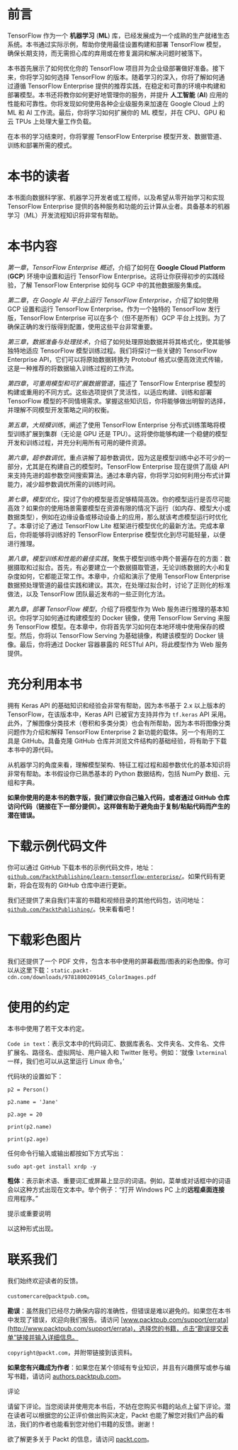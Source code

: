 # 前言

TensorFlow 作为一个 **机器学习** (**ML**) 库，已经发展成为一个成熟的生产就绪生态系统。本书通过实际示例，帮助你使用最佳设置构建和部署 TensorFlow 模型，确保长期支持，而无需担心库的弃用或在修复漏洞和解决问题时被落下。

本书首先展示了如何优化你的 TensorFlow 项目并为企业级部署做好准备。接下来，你将学习如何选择 TensorFlow 的版本。随着学习的深入，你将了解如何通过遵循 TensorFlow Enterprise 提供的推荐实践，在稳定和可靠的环境中构建和部署模型。本书还将教你如何更好地管理你的服务，并提升 **人工智能** (**AI**) 应用的性能和可靠性。你将发现如何使用各种企业级服务来加速在 Google Cloud 上的 ML 和 AI 工作流。最后，你将学习如何扩展你的 ML 模型，并在 CPU、GPU 和云 TPUs 上处理大量工作负载。

在本书的学习结束时，你将掌握 TensorFlow Enterprise 模型开发、数据管道、训练和部署所需的模式。

# 本书的读者

本书面向数据科学家、机器学习开发者或工程师，以及希望从零开始学习和实现 TensorFlow Enterprise 提供的各种服务和功能的云计算从业者。具备基本的机器学习（ML）开发流程知识将非常有帮助。

# 本书内容

*第一章*，*TensorFlow Enterprise 概述*，介绍了如何在 **Google Cloud Platform** (**GCP**) 环境中设置和运行 TensorFlow Enterprise。这将让你获得初步的实践经验，了解 TensorFlow Enterprise 如何与 GCP 中的其他数据服务集成。

*第二章*，*在 Google AI 平台上运行 TensorFlow Enterprise*，介绍了如何使用 GCP 设置和运行 TensorFlow Enterprise。作为一个独特的 TensorFlow 发行版，TensorFlow Enterprise 可以在多个（但不是所有）GCP 平台上找到。为了确保正确的发行版得到配置，使用这些平台非常重要。

*第三章*，*数据准备与处理技术*，介绍了如何处理原始数据并将其格式化，使其能够独特地适应 TensorFlow 模型训练过程。我们将探讨一些关键的 TensorFlow Enterprise API，它们可以将原始数据转换为 Protobuf 格式以便高效流式传输，这是一种推荐的将数据输入训练过程的工作流。

*第四章*，*可重用模型和可扩展数据管道*，描述了 TensorFlow Enterprise 模型的构建或重用的不同方式。这些选项提供了灵活性，以适应构建、训练和部署 TensorFlow 模型的不同情境需求。掌握这些知识后，你将能够做出明智的选择，并理解不同模型开发策略之间的权衡。

*第五章*，*大规模训练*，阐述了使用 TensorFlow Enterprise 分布式训练策略将模型训练扩展到集群（无论是 GPU 还是 TPU）。这将使你能够构建一个稳健的模型开发和训练过程，并充分利用所有可用的硬件资源。

*第六章*，*超参数调优*，重点讲解了超参数调优，因为这是模型训练中必不可少的一部分，尤其是在构建自己的模型时。TensorFlow Enterprise 现在提供了高级 API 来支持先进的超参数空间搜索算法。通过本章内容，你将学习如何利用分布式计算能力，减少超参数调优所需的训练时间。

*第七章*，*模型优化*，探讨了你的模型是否足够精简高效。你的模型运行是否尽可能高效？如果你的使用场景需要模型在资源有限的情况下运行（如内存、模型大小或数据类型），例如在边缘设备或移动设备上的应用，那么就该考虑模型运行时优化了。本章讨论了通过 TensorFlow Lite 框架进行模型优化的最新方法。完成本章后，你将能够将训练好的 TensorFlow Enterprise 模型优化到尽可能轻量，以便进行推理。

*第八章*，*模型训练和性能的最佳实践*，聚焦于模型训练中两个普遍存在的方面：数据摄取和过拟合。首先，有必要建立一个数据摄取管道，无论训练数据的大小和复杂度如何，它都能正常工作。本章中，介绍和演示了使用 TensorFlow Enterprise 数据预处理管道的最佳实践和建议。其次，在处理过拟合时，讨论了正则化的标准做法，以及 TensorFlow 团队最近发布的一些正则化方法。

*第九章*，*部署 TensorFlow 模型*，介绍了将模型作为 Web 服务进行推理的基本知识。你将学习如何通过构建模型的 Docker 镜像，使用 TensorFlow Serving 来服务 TensorFlow 模型。在本章中，你将首先学习如何在本地环境中使用保存的模型。然后，你将以 TensorFlow Serving 为基础镜像，构建该模型的 Docker 镜像。最后，你将通过 Docker 容器暴露的 RESTful API，将此模型作为 Web 服务提供。

# 充分利用本书

拥有 Keras API 的基础知识和经验会非常有帮助，因为本书基于 2.x 以上版本的 TensorFlow，在该版本中，Keras API 已被官方支持并作为 `tf.keras` API 采用。此外，了解图像分类技术（卷积和多类分类）也会有所帮助，因为本书将图像分类问题作为介绍和解释 TensorFlow Enterprise 2 新功能的载体。另一个有用的工具是 GitHub。具备克隆 GitHub 仓库并浏览文件结构的基础经验，将有助于下载本书中的源代码。

从机器学习的角度来看，理解模型架构、特征工程过程和超参数优化的基本知识将非常有帮助。本书假设你已熟悉基本的 Python 数据结构，包括 NumPy 数组、元组和字典。

**如果你使用的是本书的数字版，我们建议你自己输入代码，或者通过 GitHub 仓库访问代码（链接在下一部分提供）。这样做有助于避免由于复制/粘贴代码而产生的潜在错误。**

# 下载示例代码文件

你可以通过 GitHub 下载本书的示例代码文件，地址：[`github.com/PacktPublishing/learn-tensorflow-enterprise/`](https://github.com/PacktPublishing/learn-tensorflow-enterprise/)。如果代码有更新，将会在现有的 GitHub 仓库中进行更新。

我们还提供了来自我们丰富的书籍和视频目录的其他代码包，访问地址：[`github.com/PacktPublishing/`](https://github.com/PacktPublishing/)。快来看看吧！

# 下载彩色图片

我们还提供了一个 PDF 文件，包含本书中使用的屏幕截图/图表的彩色图像。你可以从这里下载：`static.packt-cdn.com/downloads/9781800209145_ColorImages.pdf`

# 使用的约定

本书中使用了若干文本约定。

`Code in text`：表示文本中的代码词汇、数据库表名、文件夹名、文件名、文件扩展名、路径名、虚拟网址、用户输入和 Twitter 账号。例如：‘就像 `lxterminal` 一样，我们也可以从这里运行 Linux 命令。’

代码块的设置如下：

```
p2 = Person()
```

```
p2.name = 'Jane'
```

```
p2.age = 20
```

```
print(p2.name)
```

```
print(p2.age)
```

任何命令行输入或输出都按如下方式写出：

```
sudo apt-get install xrdp -y
```

**粗体**：表示新术语、重要词汇或屏幕上显示的词语。例如，菜单或对话框中的词语会以这种方式出现在文本中。举个例子：“打开 Windows PC 上的**远程桌面连接**应用程序。”

提示或重要说明

以这种形式出现。

# 联系我们

我们始终欢迎读者的反馈。

`customercare@packtpub.com`。

**勘误**：虽然我们已经尽力确保内容的准确性，但错误是难以避免的。如果您在本书中发现了错误，欢迎向我们报告。请访问 [www.packtpub.com/support/errata](http://www.packtpub.com/support/errata)，选择您的书籍，点击“勘误提交表单”链接并输入详细信息。

`copyright@packt.com`，并附带链接到该资料。

**如果您有兴趣成为作者**：如果您在某个领域有专业知识，并且有兴趣撰写或参与编写书籍，请访问 [authors.packtpub.com](http://authors.packtpub.com)。

评论

请留下评论。当您阅读并使用完本书后，不妨在您购买书籍的站点上留下评论。潜在读者可以根据您的公正评价做出购买决定，Packt 也能了解您对我们产品的看法，我们的作者也能看到您对他们书籍的反馈。谢谢！

欲了解更多关于 Packt 的信息，请访问 [packt.com](http://packt.com)。
